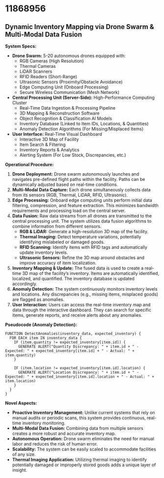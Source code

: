 # 11868956

## Dynamic Inventory Mapping via Drone Swarm & Multi-Modal Data Fusion

**System Specs:**

*   **Drone Swarm:** 5-20 autonomous drones equipped with:
    *   RGB Cameras (High Resolution)
    *   Thermal Cameras
    *   LiDAR Scanners
    *   RFID Readers (Short-Range)
    *   Ultrasonic Sensors (Proximity/Obstacle Avoidance)
    *   Edge Computing Unit (Onboard Processing)
    *   Secure Wireless Communication (Mesh Network)
*   **Central Processing Unit (Server-Side):** High-Performance Computing Cluster
    *   Real-Time Data Ingestion & Processing Pipeline
    *   3D Mapping & Reconstruction Software
    *   Object Recognition & Classification AI Models
    *   Inventory Database (Linked to Item IDs, Locations, & Quantities)
    *   Anomaly Detection Algorithms (For Missing/Misplaced Items)
*   **User Interface:** Real-Time Visual Dashboard
    *   Interactive 3D Map of Facility
    *   Item Search & Filtering
    *   Inventory Reports & Analytics
    *   Alerting System (For Low Stock, Discrepancies, etc.)

**Operational Procedure:**

1.  **Drone Deployment:** Drone swarm autonomously launches and navigates pre-defined flight paths within the facility. Paths can be dynamically adjusted based on real-time conditions.
2.  **Multi-Modal Data Capture:** Each drone simultaneously collects data from its sensors (RGB, Thermal, LiDAR, RFID, Ultrasonic).
3.  **Edge Processing:** Onboard edge computing units perform initial data filtering, compression, and feature extraction. This minimizes bandwidth requirements and processing load on the central server.
4.  **Data Fusion:** Raw data streams from all drones are transmitted to the central processing unit. The system utilizes data fusion algorithms to combine information from different sensors.
    *   **RGB & LiDAR:** Generate a high-resolution 3D map of the facility.
    *   **Thermal Imaging:** Detect temperature variations, potentially identifying mislabeled or damaged goods.
    *   **RFID Scanning:** Identify items with RFID tags and automatically update inventory levels.
    *   **Ultrasonic Sensors:** Refine the 3D map around obstacles and improve accuracy of item localization.
5.  **Inventory Mapping & Update:** The fused data is used to create a real-time 3D map of the facility’s inventory. Items are automatically identified, localized, and quantified. The inventory database is updated accordingly.
6.  **Anomaly Detection:** The system continuously monitors inventory levels and locations. Any discrepancies (e.g., missing items, misplaced goods) are flagged as anomalies.
7.  **User Interaction:** Users can access the real-time inventory map and data through the interactive dashboard. They can search for specific items, generate reports, and receive alerts about any anomalies.

**Pseudocode (Anomaly Detection):**

```
FUNCTION DetectAnomalies(inventory_data, expected_inventory) {
  FOR EACH item IN inventory_data {
    IF (item.quantity != expected_inventory[item.id]) {
      GENERATE ALERT("Quantity Discrepancy: " + item.id + " - Expected: " + expected_inventory[item.id] + " - Actual: " + item.quantity)
    }

    IF (item.location != expected_inventory[item.id].location) {
      GENERATE ALERT("Location Discrepancy: " + item.id + " - Expected: " + expected_inventory[item.id].location + " - Actual: " + item.location)
    }
  }
}
```

**Novel Aspects:**

*   **Proactive Inventory Management:** Unlike current systems that rely on manual audits or periodic scans, this system provides continuous, real-time inventory monitoring.
*   **Multi-Modal Data Fusion:** Combining data from multiple sensors creates a more robust and accurate inventory map.
*   **Autonomous Operation:** Drone swarm eliminates the need for manual labor and reduces the risk of human error.
*   **Scalability:** The system can be easily scaled to accommodate facilities of any size.
*   **Thermal Imaging Application:** Utilizing thermal imaging to identify potentially damaged or improperly stored goods adds a unique layer of insight.